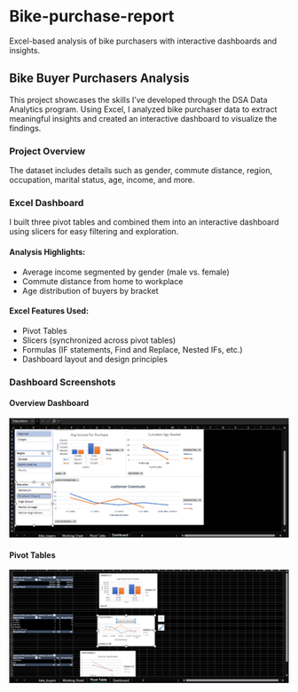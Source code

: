 # Bike-purchase-report
Excel-based analysis of bike purchasers with interactive dashboards and insights.

## Bike Buyer Purchasers Analysis

This project showcases the skills I’ve developed through the DSA Data Analytics program. Using Excel, I analyzed bike purchaser data to extract meaningful insights and created an interactive dashboard to visualize the findings.

### Project Overview

The dataset includes details such as gender, commute distance, region, occupation, marital status, age, income, and more.

### Excel Dashboard

I built three pivot tables and combined them into an interactive dashboard using slicers for easy filtering and exploration.

#### Analysis Highlights:
- Average income segmented by gender (male vs. female)
- Commute distance from home to workplace
- Age distribution of buyers by bracket

#### Excel Features Used:
- Pivot Tables  
- Slicers (synchronized across pivot tables)  
- Formulas (IF statements, Find and Replace, Nested IFs, etc.)  
- Dashboard layout and design principles

### Dashboard Screenshots

#### Overview Dashboard
![](https://github.com/manuel-sam/bike-purchase-report/blob/main/Dashboard%20copy.png)

#### Pivot Tables
![](https://github.com/manuel-sam/bike-purchase-report/blob/main/Pivot%20table%20copy.png)
